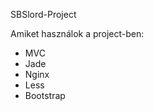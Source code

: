 SBSlord-Project

Amiket használok a project-ben:
   + MVC
   + Jade
   + Nginx
   + Less
   + Bootstrap